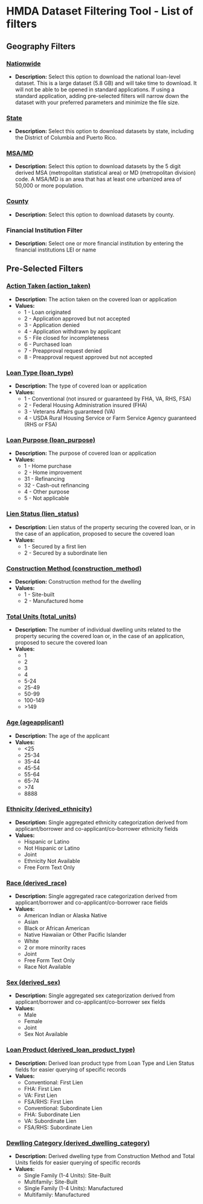 # HMDA Dataset Filtering Tool - List of filters

## Geography Filters

### [Nationwide](#Nationwide)

- **Description:** Select this option to download the national loan-level dataset. This is a large dataset (5.8 GB) and will take time to download. It will not be able to be opened in standard applications. If using a standard application, adding pre-selected filters will narrow down the dataset with your preferred parameters and minimize the file size.

### [State](#State)

- **Description:** Select this option to download datasets by state, including the District of Columbia and Puerto Rico.

### [MSA/MD](#MSA/MD)

- **Description:** Select this option to download datasets by the 5 digit derived MSA (metropolitan statistical area) or MD (metropolitan division) code. A MSA/MD is an area that has at least one urbanized area of 50,000 or more population.

### [County](#County)

- **Description:** Select this option to download datasets by county.

### Financial Institution Filter

- **Description:** Select one or more financial institution by entering the financial institutions LEI or name

## Pre-Selected Filters

### [Action Taken (action\_taken)](self)

- **Description:** The action taken on the covered loan or application
- **Values:**
  - 1 - Loan originated
  - 2 - Application approved but not accepted
  - 3 - Application denied
  - 4 - Application withdrawn by applicant
  - 5 - File closed for incompleteness
  - 6 - Purchased loan
  - 7 - Preapproval request denied
  - 8 - Preapproval request approved but not accepted

### [Loan Type (loan\_type)](self)

- **Description:** The type of covered loan or application
- **Values:**
  - 1 - Conventional (not insured or guaranteed by FHA, VA, RHS, FSA)
  - 2 - Federal Housing Administration insured (FHA)
  - 3 - Veterans Affairs guaranteed (VA)
  - 4 - USDA Rural Housing Service or Farm Service Agency guaranteed (RHS or FSA)

### [Loan Purpose (loan\_purpose)](self)

- **Description:** The purpose of covered loan or application
- **Values:**
  - 1 - Home purchase
  - 2 - Home improvement
  - 31 - Refinancing
  - 32 - Cash-out refinancing
  - 4 - Other purpose
  - 5 - Not applicable

### [Lien Status (lien\_status)](self)

- **Description:** Lien status of the property securing the covered loan, or in the case of an application, proposed to secure the covered loan 
- **Values:**
  - 1 - Secured by a first lien
  - 2 - Secured by a subordinate lien

### [Construction Method (construction\_method)](self)

- **Description:** Construction method for the dwelling
- **Values:**
  - 1 - Site-built
  - 2 - Manufactured home

### [Total Units (total\_units)](self)

- **Description:** The number of individual dwelling units related to the property securing the covered loan or, in the case of an application, proposed to secure the covered loan
- **Values:**
  - 1
  - 2
  - 3
  - 4
  - 5-24
  - 25-49
  - 50-99
  - 100-149
  - \>149  

### [Age (ageapplicant)](self)

- **Description:** The age of the applicant
- **Values:**
  - <25
  - 25-34
  - 35-44
  - 45-54
  - 55-64
  - 65-74
  - \>74
  - 8888

### [Ethnicity (derived\_ethnicity)](self)

- **Description:** Single aggregated ethnicity categorization  derived from applicant/borrower and co-applicant/co-borrower ethnicity fields
- **Values:**
  - Hispanic or Latino
  - Not Hispanic or Latino
  - Joint
  - Ethnicity Not Available
  - Free Form Text Only

### [Race (derived\_race)](self)

- **Description:** Single aggregated race categorization derived from applicant/borrower and co-applicant/co-borrower race fields
- **Values:**
  - American Indian or Alaska Native
  - Asian
  - Black or African American
  - Native Hawaiian or Other Pacific Islander
  - White
  - 2 or more minority races
  - Joint
  - Free Form Text Only
  - Race Not Available

### [Sex (derived\_sex)](self)

- **Description:** Single aggregated sex categorization derived from applicant/borrower and co-applicant/co-borrower sex fields
- **Values:**
  - Male
  - Female
  - Joint
  - Sex Not Available

### [Loan Product (derived\_loan\_product\_type)](self)

- **Description:** Derived loan product type from Loan Type and Lien Status fields for easier querying of specific records
- **Values:**
  - Conventional: First Lien
  - FHA: First Lien
  - VA: First Lien
  - FSA/RHS: First Lien
  - Conventional: Subordinate Lien
  - FHA: Subordinate Lien
  - VA: Subordinate Lien
  - FSA/RHS: Subordinate Lien

### [Dewlling Category (derived\_dwelling\_category)](self)

- **Description:** Derived dwelling type from Construction Method and Total Units fields for easier querying of specific records
- **Values:**
  - Single Family (1-4 Units): Site-Built
  - Multifamily: Site-Built
  - Single Family (1-4 Units): Manufactured
  - Multifamily: Manufactured
